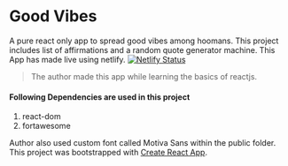 # Good Vibes
 A pure react only app to spread good vibes among hoomans. This project includes list of affirmations and a random quote generator machine.
 This App has made live using netlify. [![Netlify Status](https://api.netlify.com/api/v1/badges/4d730705-4ebc-4ed8-a99b-38f1187dd757/deploy-status)](https://app.netlify.com/sites/somegoodvibes/deploys)

> The author made this app while learning the basics of reactjs.

#### Following Dependencies are used in this project
1. react-dom
2. fortawesome

Author also used custom font called Motiva Sans within the public folder.
This project was bootstrapped with [Create React App](https://github.com/facebook/create-react-app).
